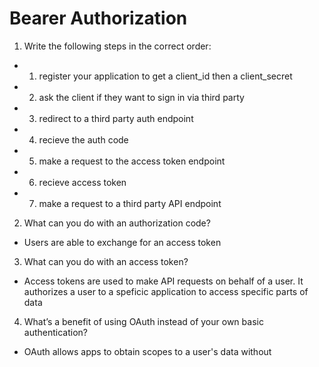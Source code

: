 # Bearer Authorization
1. Write the following steps in the correct order:
- 1. register your application to get a client_id then a client_secret
- 2. ask the client if they want to sign in via third party
- 3. redirect to a third party auth endpoint
- 4. recieve the auth code
- 5. make a request to the access token endpoint
- 6. recieve access token
- 7. make a request to a third party API endpoint
2. What can you do with an authorization code?
- Users are able to exchange for an access token
3. What can you do with an access token?
- Access tokens are used to make API requests on behalf of a user. It authorizes a user to a speficic application to access specific parts of data
4. What’s a benefit of using OAuth instead of your own basic authentication?
- OAuth allows apps to obtain scopes to a user's data without 
